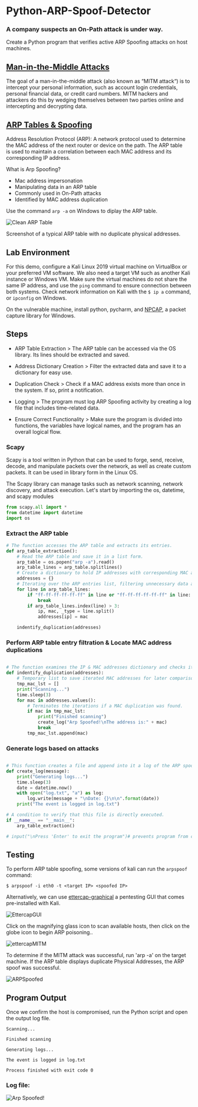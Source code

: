 # Python-ARP-Spoof-Detector
### A company suspects an On-Path attack is under way.

Create a Python program that verifies active ARP Spoofing attacks on host machines.

## [Man-in-the-Middle Attacks](https://vpnoverview.com/internet-safety/cybercrime/man-in-the-middle-attacks/)

The goal of a man-in-the-middle attack (also known as “MITM attack“) is to intercept your personal information, such as account login credentials, personal financial data, or credit card numbers. MITM hackers and attackers do this by wedging themselves between two parties online and intercepting and decrypting data.

## [ARP Tables & Spoofing](https://www.cisco.com/assets/sol/sb/Switches_Emulators_v2_2_015/help/nk_configuring_ip_information19.html)

Address Resolution Protocol (ARP): A network protocol used to determine the MAC address of the next router or device on the path. The ARP table is used to maintain a correlation between each MAC address and its corresponding IP address.

What is Arp Spoofing?

- Mac address impersonation
- Manipulating data in an ARP table
- Commonly used in On-Path attacks
- Identified by MAC address duplication

Use the command `arp -a` on Windows to diplay the ARP table. 

![Clean ARP Table](https://github.com/albertdiaz13/Python-ARP-Spoof-Detector/assets/18507384/074220fe-b59d-483e-8a6b-1afb35811648)

Screenshot of a typical ARP table with no duplicate physical addresses.

## Lab Environment

For this demo, configure a Kali Linux 2019 virtual machine on VirtualBox or your preferred VM software. We also need a target VM such as another Kali instance or Windows VM. Make sure the virtual machines do not share the same IP address, and use the `ping` command to ensure connection between both systems. Check network information on Kali with the `$ ip a` command, or `ipconfig` on Windows.

On the vulnerable machine, install python, pycharm, and [NPCAP](https://npcap.com/), a packet capture library for Windows.

## Steps

+ ARP Table Extraction > The ARP table can be accessed via the OS library. Its lines should be extracted and saved.

+ Address Dictionary Creation > Filter the extracted data and save it to a dictionary for easy use.

+ Duplication Check > Check if a MAC address exists more than once in the system. If so, print a notification. 

+ Logging > The program must log ARP Spoofing activity by creating a log file that includes time-related data.

+ Ensure Correct Functionality > Make sure the program is divided into functions, the variables have logical names, and the program has an overall logical flow.

### Scapy 
Scapy is a tool written in Python that can be used to forge, send, receive, decode, and manipulate packets over the network, as well as create custom packets. It can be used in library form in the Linux OS.

The Scapy library can manage tasks such as network scanning, network discovery, and attack execution.
Let's start by importing the os, datetime, and scapy modules
```python
from scapy.all import *
from datetime import datetime
import os 
```
### Extract the ARP table
```python
# The function accesses the ARP table and extracts its entries.
def arp_table_extraction():
    # Read the ARP table and save it in a list form.
    arp_table = os.popen("arp -a").read()
    arp_table_lines = arp_table.splitlines()
    # Create a dictionary to hold IP addresses with corresponding MAC addresses.
    addresses = {}
    # Iterating over the ARP entries list, filtering unnecessary data and saving IP & MAC addresses
    for line in arp_table_lines:
        if "ff-ff-ff-ff-ff-ff" in line or "ff-ff-ff-ff-ff-ff" in line:
            break
        if arp_table_lines.index(line) > 3:
            ip, mac, _type = line.split()
            addresses[ip] = mac

    indentify_duplication(addresses)
```

### Perform ARP table entry filtration & Locate MAC address duplications
```python

# The function examines the IP & MAC addresses dictionary and checks it for MAC duplication.
def indentify_duplication(addresses):
    # Temporary list to save iterated MAC addresses for later comparison.
    tmp_mac_lst = []
    print("Scanning...")
    time.sleep(3)
    for mac in addresses.values():
        # Terminates the iterations if a MAC duplication was found.
        if mac in tmp_mac_lst:
            print("Finished scanning")
            create_log("Arp Spoofed!\nThe address is:" + mac)
            break
        tmp_mac_lst.append(mac)
```

### Generate logs based on attacks
```python

# This function creates a file and append into it a log of the ARP spoofing event.
def create_log(message):
    print("Generating logs...")
    time.sleep(3)
    date = datetime.now()
    with open("log.txt", "a") as log:
        log.write(message + "\nDate: {}\n\n".format(date))
    print("The event is logged in log.txt")

# A condition to verify that this file is directly executed.
if __name__ == "__main__":
    arp_table_extraction()

# input("\nPress 'Enter' to exit the program")# prevents program from closing upon execution

```
## Testing

To perform ARP table spoofing, some versions of kali can run the `arpspoof` command:

`$ arpspoof -i eth0 -t <target IP> <spoofed IP>`

Alternatively, we can use [ettercap-graphical](https://www.kali.org/tools/ettercap/) a pentesting GUI that comes pre-installed with Kali.

![EttercapGUI](https://github.com/albertdiaz13/Python-ARP-Spoof-Detector/assets/18507384/f7ac2e90-ecc0-4761-96ae-a80042546b8d)


Click on the magnifying glass icon to scan available hosts, then click on the globe icon to begin ARP poisoning..

![ettercapMITM](https://github.com/albertdiaz13/Python-ARP-Spoof-Detector/assets/18507384/4a1e3aaa-0eb0-4c6a-89ab-a18cf517285a)

To determine if the MITM attack was successful, run 'arp -a' on the target machine. If the ARP table displays duplicate Physical Addresses, the ARP spoof was successful.

![ARPSpoofed](https://github.com/albertdiaz13/Python-ARP-Spoof-Detector/assets/18507384/c6c5f5e4-8c55-4cbe-bba1-07f47446c0f4)

## Program Output

Once we confirm the host is compromised, run the Python script and open the output log file. 

`Scanning...`

`Finished scanning`

`Generating logs...`

`The event is logged in log.txt`

`Process finished with exit code 0`

### Log file:

![Arp Spoofed!](https://github.com/albertdiaz13/Python-ARP-Spoof-Detector/assets/18507384/9989ecd2-b5bd-4520-a73c-58aa7c5b18e0)



